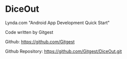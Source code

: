 # DiceOut
Lynda.com "Android App Development Quick Start"

Code written by Gitgest

Github: https://github.com/Gitgest

Github Repository: https://github.com/Gitgest/DiceOut.git
